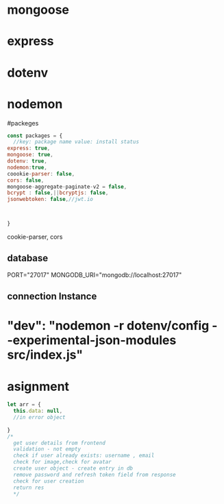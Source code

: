 # mongoose
# express
# dotenv
# nodemon
#packeges
```js
const packages = {
  //key: package name value: install status
express: true,
mongoose: true,
dotenv: true,
nodemon:true,
coookie-parser: false,
cors: false,
mongoose-aggregate-paginate-v2 = false, 
bcrypt : false,||bcryptjs: false,
jsonwebtoken: false,//jwt.io



}


``` 
cookie-parser, cors

## database
PORT="27017"
MONGODB_URI="mongodb://localhost:27017"
## connection Instance 

# "dev": "nodemon -r dotenv/config --experimental-json-modules src/index.js"
# asignment 
```js
let arr = {
  this.data: null,
  //in error object
  
}
/*
  get user details from frontend
  validation - not empty
  check if user already exists: username , email
  check for image,check for avatar
  create user object - create entry in db
  remove password and refresh token field from response
  check for user creation
  return res
  */

```
